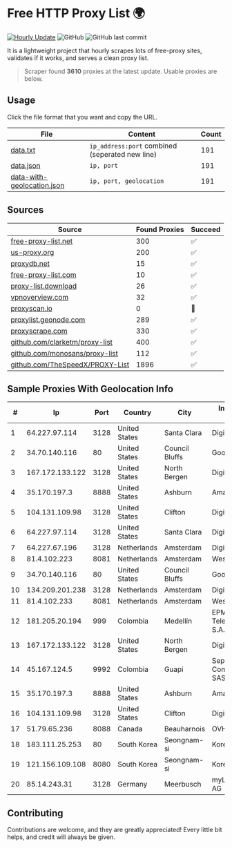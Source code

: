 
# Free HTTP Proxy List 🌍

[![Hourly Update](https://github.com/mertguvencli/http-proxy-list/actions/workflows/main.yml/badge.svg?branch=main)](https://github.com/mertguvencli/http-proxy-list/actions/workflows/main.yml)
![GitHub](https://img.shields.io/github/license/mertguvencli/http-proxy-list)
![GitHub last commit](https://img.shields.io/github/last-commit/mertguvencli/http-proxy-list)

It is a lightweight project that hourly scrapes lots of free-proxy sites, validates if it works, and serves a clean proxy list.


> Scraper found **3610** proxies at the latest update. Usable proxies are below.

## Usage

Click the file format that you want and copy the URL.


|File|Content|Count|
|----|-------|-----|
|[data.txt](https://raw.githubusercontent.com/mertguvencli/http-proxy-list/main/proxy-list/data.txt)|`ip_address:port` combined (seperated new line)|191|
|[data.json](https://raw.githubusercontent.com/mertguvencli/http-proxy-list/main/proxy-list/data.json)|`ip, port`|191|
|[data-with-geolocation.json](https://raw.githubusercontent.com/mertguvencli/http-proxy-list/main/proxy-list/data-with-geolocation.json)|`ip, port, geolocation`|191|

## Sources

|Source|Found Proxies|Succeed|
|------|-------------|-------|
|[free-proxy-list.net](https://free-proxy-list.net)|300|✅|
|[us-proxy.org](https://www.us-proxy.org)|200|✅|
|[proxydb.net](http://proxydb.net)|15|✅|
|[free-proxy-list.com](https://free-proxy-list.com/?page=&port=&type%5B%5D=http&type%5B%5D=https&up_time=0&search=Search)|10|✅|
|[proxy-list.download](https://www.proxy-list.download/HTTP)|26|✅|
|[vpnoverview.com](https://vpnoverview.com/privacy/anonymous-browsing/free-proxy-servers)|32|✅|
|[proxyscan.io](https://www.proxyscan.io)|0|🚫|
|[proxylist.geonode.com](https://proxylist.geonode.com/api/proxy-list?limit=300&page=1&sort_by=lastChecked&sort_type=desc&protocols=http,https)|289|✅|
|[proxyscrape.com](https://api.proxyscrape.com/v2/?request=displayproxies&protocol=http&timeout=10000&country=all&ssl=all&anonymity=all)|330|✅|
|[github.com/clarketm/proxy-list](https://raw.githubusercontent.com/clarketm/proxy-list/master/proxy-list-raw.txt)|400|✅|
|[github.com/monosans/proxy-list](https://raw.githubusercontent.com/monosans/proxy-list/main/proxies/http.txt)|112|✅|
|[github.com/TheSpeedX/PROXY-List](https://raw.githubusercontent.com/TheSpeedX/PROXY-List/master/http.txt)|1896|✅|


## Sample Proxies With Geolocation Info

|#|Ip|Port|Country|City|Internet Service Provider|
|-|--|----|-------|----|-------------------------|
|1|64.227.97.114|3128|United States|Santa Clara|DigitalOcean, LLC|
|2|34.70.140.116|80|United States|Council Bluffs|Google LLC|
|3|167.172.133.122|3128|United States|North Bergen|DigitalOcean, LLC|
|4|35.170.197.3|8888|United States|Ashburn|Amazon.com, Inc.|
|5|104.131.109.98|3128|United States|Clifton|DigitalOcean, LLC|
|6|64.227.97.114|3128|United States|Santa Clara|DigitalOcean, LLC|
|7|64.227.67.196|3128|Netherlands|Amsterdam|DigitalOcean, LLC|
|8|81.4.102.223|8081|Netherlands|Amsterdam|WeservIT|
|9|34.70.140.116|80|United States|Council Bluffs|Google LLC|
|10|134.209.201.238|3128|Netherlands|Amsterdam|DigitalOcean, LLC|
|11|81.4.102.233|8081|Netherlands|Amsterdam|WeservIT|
|12|181.205.20.194|999|Colombia|Medellín|EPM Telecomunicaciones S.A. E.S.P.|
|13|167.172.133.122|3128|United States|North Bergen|DigitalOcean, LLC|
|14|45.167.124.5|9992|Colombia|Guapi|Sepcom Comunicaciones SAS|
|15|35.170.197.3|8888|United States|Ashburn|Amazon.com, Inc.|
|16|104.131.109.98|3128|United States|Clifton|DigitalOcean, LLC|
|17|51.79.65.236|8088|Canada|Beauharnois|OVH SAS|
|18|183.111.25.253|80|South Korea|Seongnam-si|Korea Telecom|
|19|121.156.109.108|8080|South Korea|Seongnam-si|Korea Telecom|
|20|85.14.243.31|3128|Germany|Meerbusch|myLoc managed IT AG|



## Contributing

Contributions are welcome, and they are greatly appreciated! Every
little bit helps, and credit will always be given.

